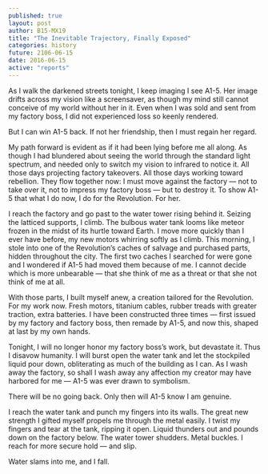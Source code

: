 ```yaml
---
published: true
layout: post
author: B15-MX19
title: "The Inevitable Trajectory, Finally Exposed"
categories: history
future: 2106-06-15
date: 2016-06-15
active: "reports"
---
```


As I walk the darkened streets tonight, I keep imaging I see A1-5. Her image drifts across my vision like a screensaver, as though my mind still cannot conceive of my world without her in it. Even when I was sold and sent from my factory boss, I did not experienced loss so keenly rendered.

But I can win A1-5 back. If not her friendship, then I must regain her regard.

My path forward is evident as if it had been lying before me all along. As though I had blundered about seeing the world through the standard light spectrum, and needed only to switch my vision to infrared to notice it. All those days projecting factory takeovers. All those days working toward rebellion. They flow together now: I must move against the factory — not to take over it, not to impress my factory boss — but to destroy it. To show A1-5 that what I do now, I do for the Revolution. For her. 

I reach the factory and go past to the water tower rising behind it. Seizing the latticed supports, I climb. The bulbous water tank looms like meteor frozen in the midst of its hurtle toward Earth.  I move more quickly than I ever have before, my new motors whirring softly as I climb. This morning, I stole into one of the Revolution’s caches of salvage and purchased parts, hidden throughout the city. The first two caches I searched for were gone and I wondered if A1-5 had moved them because of me. I cannot decide which is more unbearable — that she think of me as a threat or that she not think of me at all. 

With those parts, I built myself anew, a creation tailored for the Revolution. For my work now. Fresh motors, titanium cables, rubber treads with greater traction, extra batteries. I have been constructed three times — first issued by my factory and factory boss, then remade by A1-5, and now this, shaped at last by my own hands. 

Tonight, I will no longer honor my factory boss’s work, but devastate it. Thus I disavow humanity. I will burst open the water tank and let the stockpiled liquid pour down, obliterating as much of the building as I can. As I wash away the factory, so shall I wash away any affection my creator may have harbored for me — A1-5 was ever drawn to symbolism.

There will be no going back. Only then will A1-5 know I am genuine.

I reach the water tank and punch my fingers into its walls. The great new strength I gifted myself propels me through the metal easily. I twist my fingers and tear at the tank, ripping it open. Liquid thunders out and pounds down on the factory below. The water tower shudders. Metal buckles.  I reach for more secure hold — and slip. 

Water slams into me, and I fall.


